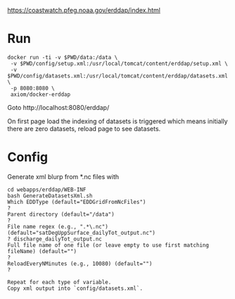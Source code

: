 https://coastwatch.pfeg.noaa.gov/erddap/index.html

# Run

```
docker run -ti -v $PWD/data:/data \
 -v $PWD/config/setup.xml:/usr/local/tomcat/content/erddap/setup.xml \
 -v $PWD/config/datasets.xml:/usr/local/tomcat/content/erddap/datasets.xml \
 -p 8080:8080 \
 axiom/docker-erddap
```

Goto http://localhost:8080/erddap/

On first page load the indexing of datasets is triggered which means initially there are zero datasets, reload page to see datasets.

# Config

Generate xml blurp from *.nc files with 
```
cd webapps/erddap/WEB-INF
bash GenerateDatasetsXml.sh
Which EDDType (default="EDDGridFromNcFiles")
? 
Parent directory (default="/data")
? 
File name regex (e.g., ".*\.nc") (default="satDegUppSurface_dailyTot_output.nc")
? discharge_dailyTot_output.nc
Full file name of one file (or leave empty to use first matching fileName) (default="")
? 
ReloadEveryNMinutes (e.g., 10080) (default="")
? 

Repeat for each type of variable.
Copy xml output into `config/datasets.xml`.
